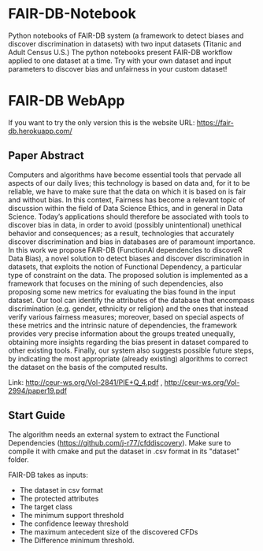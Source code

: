 # FAIR-DB-Notebook
Python notebooks of FAIR-DB system (a framework to detect biases and discover discrimination in datasets) with two input datasets (Titanic and Adult Census U.S.) The python notebooks present FAIR-DB workflow applied to one dataset at a time. Try with your own dataset and input parameters to discover bias and unfairness in your custom dataset!

# FAIR-DB WebApp

If you want to try the only version this is the website URL: https://fair-db.herokuapp.com/

## Paper Abstract
Computers and algorithms have become essential tools that pervade all aspects of our daily lives; this technology is based on data and, for it to be reliable, we have to make sure that the data on which it is based on is fair and without bias. In this context, Fairness has become a relevant topic of discussion within the field of Data Science Ethics, and in general in Data Science. Today’s applications should therefore be associated with tools to discover bias in data, in order to avoid (possibly unintentional) unethical behavior and consequences; as a result, technologies that accurately discover discrimination and bias in
databases are of paramount importance.
In this work we propose FAIR-DB (FunctionAl dependencIes to discoveR Data Bias), a novel solution to detect biases and discover discrimination in datasets, that exploits the notion of Functional Dependency, a particular type of constraint on the data. The proposed solution is implemented as a framework that focuses on the mining of such dependencies, also proposing some new metrics for evaluating the bias found in the input dataset. Our tool can identify the attributes of the database that encompass discrimination (e.g. gender, ethnicity or religion) and the ones that instead verify various fairness measures; moreover, based on special aspects of these metrics and the intrinsic nature of dependencies, the framework provides very precise information about the groups treated unequally, obtaining more insights regarding the bias present in dataset compared to other existing tools. Finally, our system also suggests possible future steps, by indicating the most appropriate (already existing) algorithms to correct the dataset on the basis of the computed results.

Link: http://ceur-ws.org/Vol-2841/PIE+Q_4.pdf , http://ceur-ws.org/Vol-2994/paper19.pdf

## Start Guide

The algorithm needs an external system to extract the Functional Dependencies (https://github.com/j-r77/cfddiscovery). Make sure to compile it with cmake and put the dataset in .csv format in its "dataset" folder. 

FAIR-DB takes as inputs:
- The dataset in csv format
- The protected attributes 
- The target class
- The minimum support threshold
- The confidence leeway threshold
- The maximum antecedent size of the discovered CFDs
- The Difference minimum threshold.
